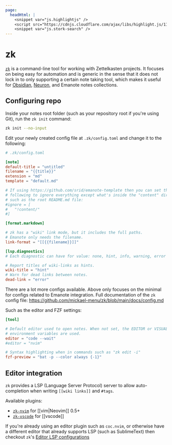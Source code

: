 ```yaml
---
page:
  headHtml: |
    <snippet var="js.highlightjs" />
    <script src="https://cdnjs.cloudflare.com/ajax/libs/highlight.js/11.5.1/languages/ini.min.js"></script>
    <snippet var="js.stork-search" />
---
```


# zk

[`zk`](https://github.com/mickael-menu/zk) is a command-line tool for working
with Zettelkasten projects. It focuses on being easy for automation and is
generic in the sense that it does not lock in to only supporting a certain note
taking tool, which makes it useful for [Obsidian](https://obsidian.md/),
[Neuron](https://neuron.zettel.page/), and Emanote notes collections.

## Configuring repo

Inside your notes root folder (such as your repository root if you're using Git),
run the `zk init` command:

```sh
zk init --no-input
```

Edit your newly created config file at `.zk/config.toml` and change it to the
following:

```toml
# .zk/config.toml

[note]
default-title = "untitled"
filename = "{{title}}"
extension = "md"
template = "default.md"

# If using https://github.com/srid/emanote-template then you can set the
# following to ignore everything except what's inside the "content" dir,
# such as the root README.md file:
#ignore = [
#	"!content/"
#]

[format.markdown]

# zk has a "wiki" link mode, but it includes the full paths.
# Emanote only needs the filename.
link-format = "[[{{filename}}]]"

[lsp.diagnostics]
# Each diagnostic can have for value: none, hint, info, warning, error

# Report titles of wiki-links as hints.
wiki-title = "hint"
# Warn for dead links between notes.
dead-link = "error"
```

There are a lot more configs available. Above only focuses on the minimal for
configs related to Emanote integration. Full documentation of the `zk` config
file: <https://github.com/mickael-menu/zk/blob/main/docs/config.md>

Such as the editor and FZF settings:

```toml
[tool]

# Default editor used to open notes. When not set, the EDITOR or VISUAL
# environment variables are used.
editor = "code --wait"
#editor = "nvim"

# Syntax highlighting when in commands such as "zk edit -i"
fzf-preview = "bat -p --color always {-1}"
```

## Editor integration

`zk` provides a LSP (Language Server Protocol) server to allow auto-completion
when writing `[[wiki links]]` and `#tags`.

Available plugins:

- [`zk-nvim`](https://github.com/mickael-menu/zk-nvim) for [[vim|Neovim]] 0.5+
- [`zk-vscode`](https://github.com/mickael-menu/zk-vscode) for [[vscode]]

If you're already using an editor plugin such as `coc.nvim`, or otherwise have
a different editor that already supports LSP (such as SublimeText) then
checkout `zk`'s [Editor LSP configurations](https://github.com/mickael-menu/zk/blob/main/docs/editors-integration.md#editor-lsp-configurations)
